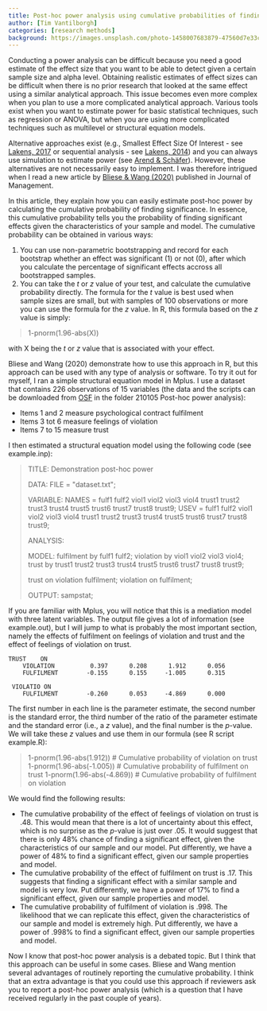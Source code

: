 ```yaml
---
title: Post-hoc power analysis using cumulative probabilities of finding significance
author: [Tim Vantilborgh]
categories: [research methods]
background: https://images.unsplash.com/photo-1458007683879-47560d7e33c3?ixid=MXwxMjA3fDB8MHxwaG90by1wYWdlfHx8fGVufDB8fHw%3D&ixlib=rb-1.2.1&auto=format&fit=crop&w=1927&q=80
---
```


Conducting a power analysis can be difficult because you need a good estimate of the effect size that you want to be able to detect given a certain sample size and alpha level. Obtaining realistic estimates of effect sizes can be difficult when there is no prior research that looked at the same effect using a similar analytical approach. This issue becomes even more complex when you plan to use a more complicated analytical approach. Various tools exist when you want to estimate power for basic statistical techniques, such as regression or ANOVA, but when you are using more complicated techniques such as multilevel or structural equation models. 

Alternative approaches exist (e.g., Smallest Effect Size Of Interest - see [Lakens, 2017](https://journals.sagepub.com/doi/full/10.1177/1948550617697177) or sequential analysis - see [Lakens, 2014](https://onlinelibrary.wiley.com/doi/full/10.1002/ejsp.2023?casa_token=rCmbFzUtawMAAAAA%3ABdFZNurl32u-Wn203vjeyDkmpmJCf87BYf5eyu-YuJNNME7lJnsblRrDjZKgbLDrUYVHrN2F9jt8Ug8)) and you can always use simulation to estimate power (see [Arend & Schäfer](https://psycnet.apa.org/record/2018-48374-001)). However, these alternatives are not necessarily easy to implement. I was therefore intrigued when I read a new article by [Bliese & Wang (2020)](https://journals.sagepub.com/doi/abs/10.1177/0149206319886909) published in Journal of Management. 

In this article, they explain how you can easily estimate post-hoc power by calculating the cumulative probability of finding significance. In essence, this cumulative probability tells you the probability of finding significant effects given the characteristics of your sample and model. The cumulative probability can be obtained in various ways:

1. You can use non-parametric bootstrapping and record for each bootstrap whether an effect was significant (1) or not (0), after which you calculate the percentage of significant effects accross all bootstrapped samples.
2. You can take the *t* or *z* value of your test, and calculate the cumulative probability directly. The formula for the *t* value is best used when sample sizes are small, but with samples of 100 observations or more you can use the formula for the *z* value.  In R, this formula based on the *z* value is simply:

> 1-pnorm(1.96-abs(X))

with X being the *t* or *z* value that is associated with your effect.

Bliese and Wang (2020) demonstrate how to use this approach in R, but this approach can be used with any type of analysis or software. To try it out for myself, I ran a simple structural equation model in Mplus. I use a dataset that contains 226 observations of 15 variables (the data and the scripts can be downloaded from [OSF](https://osf.io/njuw6/) in the folder 210105 Post-hoc power analysis):

* Items 1 and 2 measure psychological contract fulfilment
* Items 3 tot 6 measure feelings of violation
* Items 7 to 15 measure trust

I then estimated a structural equation model using the following code (see example.inp):

> TITLE: Demonstration post-hoc power
> 
> DATA:
> FILE = "dataset.txt";
> 
> VARIABLE:
> NAMES = fulf1 fulf2 viol1 viol2 viol3 viol4 
> trust1 trust2 trust3 trust4 trust5 trust6 trust7 trust8 trust9;
> USEV = fulf1 fulf2 viol1 viol2 viol3 viol4 trust1 trust2 trust3 trust4 trust5 trust6 trust7 trust8 trust9;
> 
> ANALYSIS:
> 
> MODEL:
> fulfilment by fulf1 fulf2;
> violation by viol1 viol2 viol3 viol4;
> trust by trust1 trust2 trust3 trust4 trust5 trust6 trust7 trust8 trust9;
> 
> trust on violation fulfilment;
> violation on fulfilment;
> 
> OUTPUT:
> sampstat;

If you are familiar with Mplus, you will notice that this is a mediation model with three latent variables. The output file gives a lot of information (see example.out), but I will jump to what is probably the most important section, namely the effects of fulfilment on feelings of violation and trust and the effect of feelings of violation on trust.

```
TRUST    ON
    VIOLATION          0.397      0.208      1.912      0.056
    FULFILMENT        -0.155      0.155     -1.005      0.315

 VIOLATIO ON
    FULFILMENT        -0.260      0.053     -4.869      0.000
```

The first number in each line is the parameter estimate, the second number is the standard error, the third number of the ratio of the parameter estimate and the standard error (i.e., a *z* value), and the final number is the *p*-value. We will take these *z* values and use them in our formula (see R script example.R):

> 1-pnorm(1.96-abs(1.912)) # Cumulative probability of violation on trust
> 1-pnorm(1.96-abs(-1.005)) # Cumulative probability of fulfilment on trust
> 1-pnorm(1.96-abs(-4.869)) # Cumulative probability of fulfilment on violation

We would find the following results:

* The cumulative probability of the effect of feelings of violation on trust is .48. This would mean that there is a lot of uncertainty about this effect, which is no surprise as the *p*-value is just over .05. It would suggest that there is only 48% chance of finding a significant effect, given the characteristics of our sample and our model. Put differently, we have a power of 48% to find a significant effect, given our sample properties and model.
* The cumulative probability of the effect of fulfilment on trust is .17. This suggests that finding a significant effect with a similar sample and model is very low. Put differently, we have a power of 17% to find a significant effect, given our sample properties and model.
* The cumulative probability of fulfilment of violation is .998. The likelihood that we can replicate this effect, given the characteristics of our sample and model is extremely high. Put differently, we have a power of .998% to find a significant effect, given our sample properties and model.

Now I know that post-hoc power analysis is a debated topic. But I think that this approach can be useful in some cases. Bliese and Wang mention several advantages of routinely reporting the cumulative probability. I think that an extra advantage is that you could use this approach if reviewers ask you to report a post-hoc power analysis (which is a question that I have received regularly in the past couple of years).